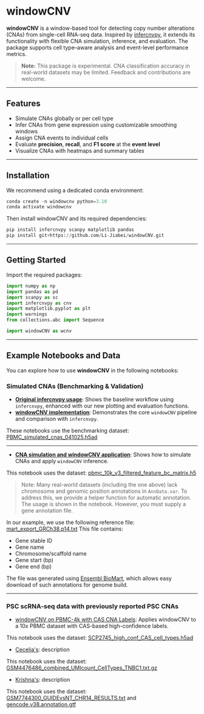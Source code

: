 # **windowCNV**

**windowCNV** is a window-based tool for detecting copy number alterations (CNAs) from single-cell RNA-seq data. Inspired by [infercnvpy](https://github.com/icbi-lab/infercnvpy), it extends its functionality with flexible CNA simulation, inference, and evaluation. The package supports cell type–aware analysis and event-level performance metrics.

> **Note:** This package is experimental. CNA classification accuracy in real-world datasets may be limited. Feedback and contributions are welcome.

---

## Features

- Simulate CNAs globally or per cell type
- Infer CNAs from gene expression using customizable smoothing windows
- Assign CNA events to individual cells
- Evaluate **precision**, **recall**, and **F1 score** at the **event level**
- Visualize CNAs with heatmaps and summary tables

---

## Installation

We recommend using a dedicated conda environment:

```python
conda create -n windowcnv python=3.10
conda activate windowcnv
```

Then install windowCNV and its required dependencies:

```python
pip install infercnvpy scanpy matplotlib pandas
pip install git+https://github.com/Li-Jiabei/windowCNV.git
```

---

## Getting Started

Import the required packages:

```python
import numpy as np
import pandas as pd
import scanpy as sc
import infercnvpy as cnv
import matplotlib.pyplot as plt
import warnings
from collections.abc import Sequence

import windowCNV as wcnv
```
---

## Example Notebooks and Data

You can explore how to use **windowCNV** in the following notebooks:

### Simulated CNAs (Benchmarking & Validation)
* [**Original infercnvpy usage**](https://github.com/Li-Jiabei/windowCNV/blob/main/windowCNV/tests/Task%202A%20original%20infercnvpy.ipynb): Shows the baseline workflow using `infercnvpy`, enhanced with our new plotting and evaluation functions.
* [**windowCNV implementation**](https://github.com/Li-Jiabei/windowCNV/blob/main/windowCNV/tests/Task%202A%20WindowCNV.ipynb): Demonstrates the core `windowCNV` pipeline and comparison with `infercnvpy`.

These notebooks use the benchmarking dataset:
[PBMC\_simulated\_cnas\_041025.h5ad](https://jhu.instructure.com/files/13967706/download?download_frd=1)

---

* [**CNA simulation and windowCNV application**](https://github.com/Li-Jiabei/windowCNV/blob/main/windowCNV/tests/Task%202B.ipynb): Shows how to simulate CNAs and apply `windowCNV` inference.

This notebook uses the dataset:
[pbmc\_10k\_v3\_filtered\_feature\_bc\_matrix.h5](https://cf.10xgenomics.com/samples/cell-exp/3.0.0/pbmc_10k_v3/pbmc_10k_v3_filtered_feature_bc_matrix.h5)

> Note: Many real-world datasets (including the one above) lack chromosome and genomic position annotations in `AnnData.var`.
> To address this, we provide a helper function for automatic annotation. The usage is shown in the notebook. However, you must supply a gene annotation file.

In our example, we use the following reference file:
[mart\_export\_GRCh38.p14.txt](https://github.com/Li-Jiabei/windowCNV/blob/main/windowCNV/tests/data/mart_export_GRCh38.p14.txt)
This file contains:

* Gene stable ID
* Gene name
* Chromosome/scaffold name
* Gene start (bp)
* Gene end (bp)

The file was generated using [Ensembl BioMart](https://www.ensembl.org/biomart/martview/), which allows easy download of such annotations for genome build.

---

### PSC scRNA-seq data with previously reported PSC CNAs
* [windowCNV on PBMC-4k with CAS CNA Labels](https://github.com/Li-Jiabei/windowCNV/blob/main/windowCNV/tests/Task%203%20PBMC_4k_10x.ipynb): Applies windowCNV to a 10x PBMC dataset with CAS-based high-confidence labels.

This notebook uses the dataset: [SCP2745_high_conf_CAS_cell_types.h5ad](https://singlecell.broadinstitute.org/single_cell/study/SCP2745/pbmc-4k-10x-h5ad-with-cas-results#study-download)

* [Cecelia's](https://github.com/Li-Jiabei/windowCNV/blob/main/windowCNV/tests/Task%203%20WindowCNV_TNBC.ipynb): description

This notebook uses the dataset: [GSM4476486_combined_UMIcount_CellTypes_TNBC1.txt.gz](https://www.ncbi.nlm.nih.gov/geo/download/?acc=GSM4476486&format=file&file=GSM4476486%5Fcombined%5FUMIcount%5FCellTypes%5FTNBC1%2Etxt%2Egz)

* [Krishna's](https://github.com/Li-Jiabei/windowCNV/blob/main/windowCNV/tests/Task%203%20WindowCNV_TCell.ipynb): description

This notebook uses the dataset: [GSM7744300_GUIDEvsNT_CHR14_RESULTS.txt](https://www.ncbi.nlm.nih.gov/geo/download/?acc=GSM7744300&format=file&file=GSM7744300%5FGUIDEvsNT%5FCHR14%5FRESULTS%2Etxt%2Egz) and [gencode.v38.annotation.gtf](https://ftp.ebi.ac.uk/pub/databases/gencode/Gencode_human/release_38/gencode.v38.annotation.gtf.gz)
